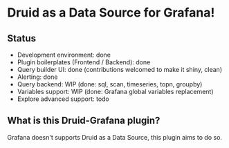 # Druid as a Data Source for Grafana!

## Status

- Development environment: done
- Plugin boilerplates (Frontend / Backend): done
- Query builder UI: done (contributions welcomed to make it shiny, clean)
- Alerting: done
- Query backend: WIP (done: sql, scan, timeseries, topn, groupby)
- Variables support: WIP (done: Grafana global variables replacement)
- Explore advanced support: todo

## What is this Druid-Grafana plugin?

Grafana doesn't supports Druid as a Data Source, this plugin aims to do so.
